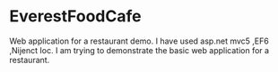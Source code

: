 # EverestFoodCafe
Web application for a restaurant demo. I have used asp.net mvc5 ,EF6 ,Nijenct Ioc. I am trying to demonstrate the basic web application for a restaurant.
